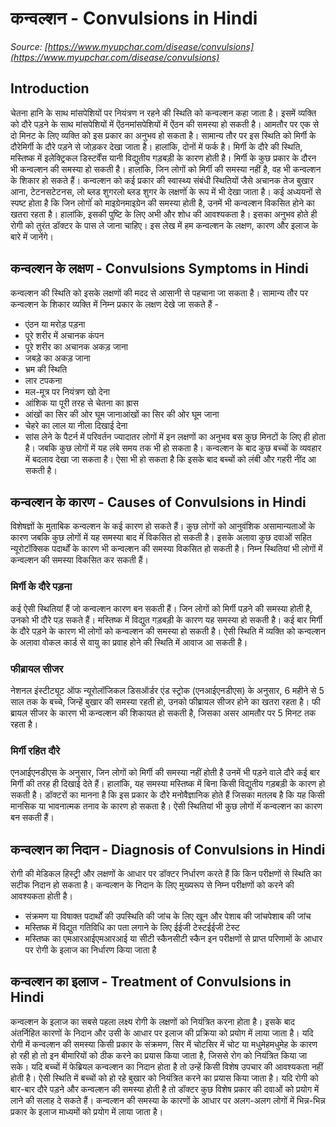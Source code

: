 # कन्वल्शन - Convulsions in Hindi
_Source: [https://www.myupchar.com/disease/convulsions](https://www.myupchar.com/disease/convulsions)_

## Introduction
चेतना हानि के साथ मांसपे​शियों पर नियंत्रण न रहने की स्थिति को कन्वल्शन कहा जाता है। इसमें व्यक्ति को दौरे पड़ने के साथ मांसपेशियों में ऐंठनमांसपेशियों में ऐंठन की समस्या हो सकती है। आमतौर पर एक से दो मिनट के लिए व्यक्ति को इस प्रकार का अनुभव हो सकता है। सामान्य तौर पर इस स्थिति को मिर्गी के दौरेमिर्गी के दौरे पड़ने से जोड़कर देखा जाता है। हालांकि, दोनों में फर्क है। मिर्गी के दौरे की स्थिति, मस्तिष्क में इलेक्ट्रिकल डिस्टर्वेंस यानी विद्युतीय गड़बड़ी के कारण होती है। मिर्गी के कुछ प्रकार के दौरन भी कन्वल्शन की समस्या हो सकती है। हालांकि, जिन लोगों को मिर्गी की समस्या नहीं है, वह भी कन्वल्शन के शिकार हो सकते हैं।
कन्वल्शन को कई प्रकार की स्वास्थ्य संबंधी स्थितियों जैसे अचानक तेज बुखार आना, टेटनसटेटनस, लो ब्लड शुगरलो ब्लड शुगर के लक्षणोंं के रूप में भी देखा जाता है। कई अध्ययनों से स्पष्ट होता है कि जिन लोगोंं को माइग्रेनमाइग्रेन की समस्या होती है, उनमें भी कन्वल्शन विकसित होने का खतरा रहता है। हालांकि, इसकी पुष्टि के लिए अभी और शोध की आवश्यकता है। इसका अनुभव होते ही रोगी को तुरंत डॉक्टर के पास ले जाना चाहिए।
इस लेख में हम कन्वल्शन के लक्षण, कारण और इलाज के बारे में जानेंगे।

## कन्वल्शन के लक्षण - Convulsions Symptoms in Hindi
कन्वल्शन की स्थिति को इसके लक्षणों की मदद से आसानी से पहचाना जा सकता है। सामान्य तौर पर कन्वल्शन के शिकार व्यक्ति में निम्न प्रकार के लक्षण देखे जा सकते हैं -
- एंठन या मरोड़ पड़ना
- पूरे शरीर में अचानक कंपन
- पूरे शरीर का अचानक अकड़ जाना
- जबड़े का अकड़ जाना
- भ्रम की स्थिति
- लार टपकना
- मल-मूत्र पर नियंत्रण खो देना
- आंशिक या पूरी तरह से चेतना का ह्रास
- आंखों का सिर की ओर घूम जानाआंखों का सिर की ओर घूम जाना
- चेहरे का लाल या नीला दिखाई देना
- सांस लेने के पैटर्न में परिवर्तन
ज्यादातर लोगों में इन लक्षणों का अनुभव बस कुछ मिनटों के लिए ही होता है। जबकि कुछ लोगों में यह लंबे समय तक भी हो सकता है। कन्वल्शन के बाद कुछ बच्चों के व्यवहार में बदलाव देखा जा सकता है। ऐसा भी हो सकता है कि इसके बाद बच्चों को लंबी और गहरी नींद आ सकती है।

## कन्वल्शन के कारण - Causes of Convulsions in Hindi
विशेषज्ञों के मुताबिक कन्वल्शन के कई कारण हो सकते हैं। कुछ लोगों को आनुवंशिक असामान्यताओं के कारण जबकि कुछ लोगों में यह समस्या बाद मेंं विकसित हो सकती है। इसके अलावा कुछ दवाओं सहित न्यूरोटॉक्सिक पदार्थों के कारण भी कन्वल्शन की समस्या विकसित हो सकती है। निम्न स्थितियां भी लोगों में कन्वल्शन की समस्या विकसित कर सकती हैं।
### मिर्गी के दौरे पड़ना
कई ऐसी स्थितियां हैं जो कन्वल्शन कारण बन सकती हैं। जिन लोगों को मिर्गी पड़ने की समस्या होती है, उनको भी दौरे पड़ सकते हैं। मस्तिष्क में विद्युत गड़बड़ी के कारण यह समस्या हो सकती है। कई बार मिर्गी के दौरे पड़ने के कारण भी लोगों को कन्वल्शन की समस्या हो सकती है। ऐसी स्थिति में व्यक्ति को कन्वल्शन के अलावा वोकल कार्ड से वायु का प्रवाह होने की स्थिति में आवाज आ सकती है।
### फीब्रायल सीजर
नेशनल इंस्टीट्यूट ऑफ न्यूरोलॉजिकल डिसऑर्डर एंड स्ट्रोक (एनआईएनडीएस) के अनुसार, 6 महीने से 5 साल तक के बच्चे, जिन्हें बुखार की समस्या रहती हो, उनको फी​​ब्रायल सीजर होने का खतरा रहता है। फी​​ब्रायल सीजर के कारण भी कन्वल्शन की ​शिकायत हो सकती है, जिसका असर आमतौर पर 5 मिनट तक रहता है।
### मिर्गी रहित दौरे
एनआईएनडीएस के अनुसार, जिन लोगों को मिर्गी की समस्या नहीं होती है उनमें भी पड़ने वाले दौरे कई बार मिर्गी की तरह ही दिखाई देते हैं। हालांकि, यह समस्या मस्तिष्क में बिना किसी विद्युतीय गड़बड़ी के कारण हो सकती है। डॉक्टरों का मानना है कि इस प्रकार के दौरे मनोवैज्ञानिक होते हैं जिसका मतलब है कि यह किसी मानसिक या भावनात्मक तनाव के कारण हो सकता है। ऐसी स्थितियां भी कुछ लोगों मेंं कन्वल्शन का कारण बन सकती हैं।

## कन्वल्शन का निदान - Diagnosis of Convulsions in Hindi
रोगी की मेडिकल हिस्ट्री और लक्षणों के आधार पर डॉक्टर निर्धारण करते हैं कि किन परीक्षणों से स्थिति का सटीक निदान हो सकता है। कन्वल्शन के निदान के लिए मुख्यरूप से निम्न परीक्षणों को करने की आवश्यकता होती है।
- संक्रमण या विषाक्त पदार्थों की उपस्थिति की जांच के लिए खून और पेशाब की जांचपेशाब की जांच
- मस्तिष्क में विद्युत गतिविधि का पता लगाने के लिए ईईजी टेस्टईईजी टेस्ट
- मस्तिष्क का एमआरआईएमआरआई या सीटी स्कैनसीटी स्कैन
इन परीक्षणों से प्राप्त परिणामों के आधार पर रोगी के इलाज का निर्धारण किया जाता है

## कन्वल्शन का इलाज - Treatment of Convulsions in Hindi
कन्वल्शन के इलाज का सबसे पहला लक्ष्य रोगी के लक्षणों को नियंत्रित करना होता है। इसके बाद अंतर्निहित कारणों के निदान और उसी के आधार पर इलाज की प्रक्रिया को प्रयोग में लाया जाता है। यदि रोगी में कन्वल्शन की समस्या किसी प्रकार के संक्रमण, सिर में चोटसिर में चोट या मधुमेहमधुमेह के कारण हो रही हो तो इन बीमा​रियों को ठीक करने का प्रयास किया जाता है, जिससे रोग को नियंत्रित किया जा सके।
यदि बच्चों में फेब्रियल कन्वल्शन का निदान होता है तो उन्हें किसी विशेष उपचार की आवश्यकता नहीं होती है। ऐसी स्थिति में बच्चों को हो रहे बुखार को नियंत्रित करने का प्रयास किया जाता है। यदि रोगी को बार-बार दौरे पड़ने और कन्वल्शन की समस्या होती है तो डॉक्टर कुछ विशेष प्रकार की दवाओं को प्रयोग में लाने की सलाह दे सकते हैं। कन्वल्शन की समस्या के कारणों के आधार पर अलग-अलग लोगों में भिन्न-भिन्न प्रकार के इलाज माध्यमों को प्रयोग में लाया जाता है।

